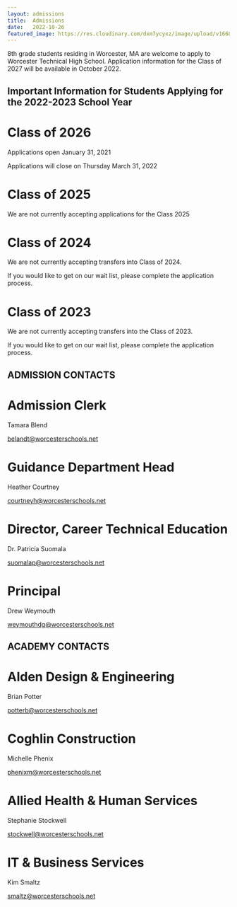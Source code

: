 ```yaml
---
layout: admissions
title:  Admissions
date:   2022-10-26
featured_image: https://res.cloudinary.com/dxm7ycyxz/image/upload/v1668016937/2022/04/sigmund-HsTnjCVQ798-unsplash-1_maguyu.jpg
---
```


8th grade students residing in Worcester, MA are welcome to apply to Worcester Technical High School. Application information for the Class of 2027 will be available in October 2022. 

## Important Information for Students Applying for the 2022-2023 School Year

<div class="container" markdown="1">

<div class="items" markdown="1">

# Class of 2026  
Applications open January 31, 2021  

Applications will close on Thursday March 31, 2022  

</div>
<div class="items" markdown="1">

# Class of 2025  
We are not currently accepting applications for the Class 2025  

</div>
<div class="items" markdown="1">

# Class of 2024
We are not currently accepting transfers into Class of 2024.

If you would like to get on our wait list, please complete the application process.  

</div>
<div class="items" markdown="1">

# Class of 2023​  
We are not currently accepting transfers into the Class of 2023.

If you would like to get on our wait list, please complete the application process.  

</div>
</div>

## ADMISSION CONTACTS  

<div class="container" markdown="1">

<div class="items" markdown="1">

# Admission Clerk  
Tamara Blend  

[belandt@worcesterschools.net](mailto:belandt@worcesterschools.net)  

</div>
<div class="items" markdown="1">

# Guidance Department Head  
Heather Courtney  

[courtneyh@worcesterschools.net](mailto:courtneyh@worcesterschools.net)  

</div>
<div class="items" markdown="1">

# Director, Career Technical Education  
Dr. Patricia Suomala  
 
[suomalap@worcesterschools.net](mailto:suomalap@worcesterschools.net) 

</div>
<div class="items" markdown="1">

# Principal 
Drew Weymouth 

[weymouthdg@worcesterschools.net](mailto:weymouthdg@worcesterschools.net)

</div>
</div>

## ACADEMY CONTACTS  
  
<div class="container" markdown="1">

<div class="items" markdown="1">

# Alden Design & Engineering  
Brian Potter  

[potterb@worcesterschools.net](mailto:potterb@worcesterschools.net)  

</div>
<div class="items" markdown="1">

# Coghlin Construction  
Michelle Phenix  

[phenixm@worcesterschools.net](mailto:phenixm@worcesterschools.net)  

</div>
<div class="items" markdown="1">

# Allied Health & Human Services  
Stephanie Stockwell  
  
[stockwell@worcesterschools.net](mailto:stockwell@worcesterschools.net)  

</div>
<div class="items" markdown="1">

# IT & Business Services  
Kim Smaltz  

[smaltz@worcesterschools.net](mailto:smaltz@worcesterschools.net)  

</div>
</div>